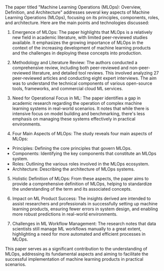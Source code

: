 The paper titled "Machine Learning Operations (MLOps): Overview, Definition, and Architecture" addresses several key aspects of Machine Learning Operations (MLOps), focusing on its principles, components, roles, and architecture. Here are the main points and technologies discussed:

1. Emergence of MLOps: The paper highlights that MLOps is a relatively new field in academic literature, with limited peer-reviewed studies available. It emphasizes the growing importance of MLOps in the context of the increasing development of machine learning products and the challenges in deploying these concepts into production.

2. Methodology and Literature Review: The authors conducted a comprehensive review, including both peer-reviewed and non-peer-reviewed literature, and detailed tool reviews. This involved analyzing 27 peer-reviewed articles and conducting eight expert interviews. The aim was to understand the technical components of various open-source tools, frameworks, and commercial cloud ML services.

3. Need for Operational Focus in ML: The paper identifies a gap in academic research regarding the operation of complex machine learning systems in real-world scenarios. It notes that while there is intensive focus on model building and benchmarking, there's less emphasis on managing these systems effectively in practical environments.

4. Four Main Aspects of MLOps: The study reveals four main aspects of MLOps:

- Principles: Defining the core principles that govern MLOps.
- Components: Identifying the key components that constitute an MLOps system.
- Roles: Outlining the various roles involved in the MLOps ecosystem.
- Architecture: Describing the architecture of MLOps systems.

5. Holistic Definition of MLOps: From these aspects, the paper aims to provide a comprehensive definition of MLOps, helping to standardize the understanding of the term and its associated concepts.

6. Impact on ML Product Success: The insights derived are intended to assist researchers and professionals in successfully setting up machine learning products, ensuring fewer errors in system design, and enabling more robust predictions in real-world environments.

7. Challenges in ML Workflow Management: The research notes that data scientists still manage ML workflows manually to a great extent, highlighting a need for more automated and efficient processes in MLOps.

This paper serves as a significant contribution to the understanding of MLOps, addressing its fundamental aspects and aiming to facilitate the successful implementation of machine learning products in practical scenarios.






